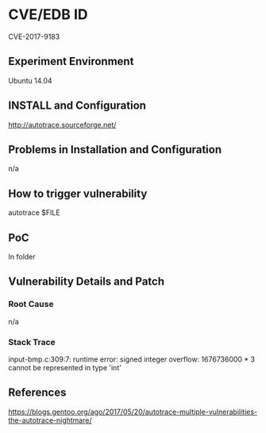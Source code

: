 # CVE/EDB ID
CVE-2017-9183
## Experiment Environment
Ubuntu 14.04
## INSTALL and Configuration
http://autotrace.sourceforge.net/
## Problems in Installation and Configuration
n/a
## How to trigger vulnerability
autotrace $FILE
## PoC
In folder
## Vulnerability Details and Patch

### Root Cause
n/a
### Stack Trace
input-bmp.c:309:7: runtime error: signed integer overflow: 1676736000 * 3 cannot be represented in type 'int'
## References
https://blogs.gentoo.org/ago/2017/05/20/autotrace-multiple-vulnerabilities-the-autotrace-nightmare/